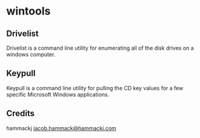 wintools
===

Drivelist
---
Drivelist is a command line utility for enumerating all of the disk drives on a windows computer.

Keypull
---
Keypull is a command line utility for pulling the CD key values for a few specific Microsoft Windows applications.

Credits
---
hammackj <jacob.hammack@hammackj.com>
